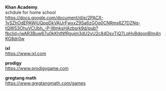 **Khan Academy**.   
schdule for home school   
https://docs.google.com/document/d/e/2PACX-1vSZhOdEPAWjUQpqDkVAlJrFwxxZ9Sa6zGOq0CNRms6Z7DZNq-tQWS3OhuVCUbh_-P-WmksHAzbsrk9d/pub?fbclid=IwAR3Buw67u0kKhtNfRgujm3dU2yU2c84DsvTjQ7LqHvBdqonBlm4nKG8dr0w  

**ixl**  
https://www.ixl.com  

**prodigy**  
https://www.prodigygame.com  

**gregtang math**  
https://www.gregtangmath.com/games  

